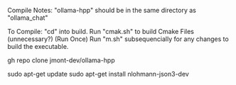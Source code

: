 Compile Notes:
  "ollama-hpp" should be in the same directory as "ollama_chat"

To Compile:
  "cd" into build.
  Run "cmak.sh" to build Cmake Files (unnecessary?) (Run Once)
  Run "m.sh" subsequencially for any changes to build the executable.




gh repo clone jmont-dev/ollama-hpp




sudo apt-get update
sudo apt-get install nlohmann-json3-dev
